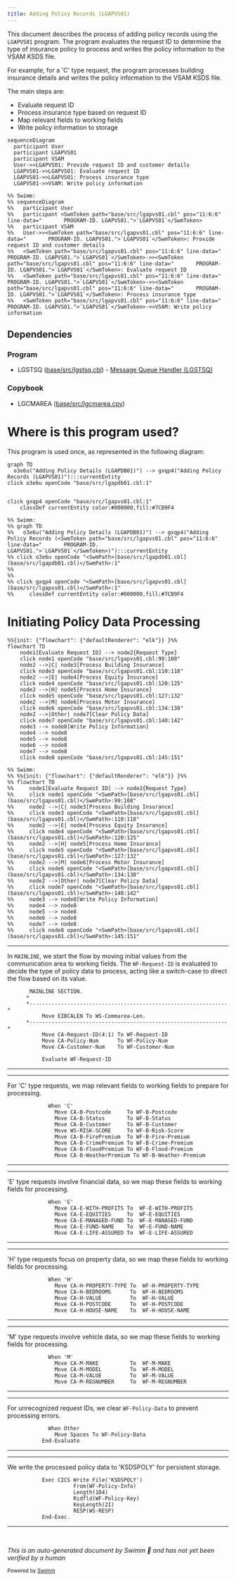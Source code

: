 ```yaml
---
title: Adding Policy Records (LGAPVS01)
---
```

This document describes the process of adding policy records using the <SwmToken path="base/src/lgapvs01.cbl" pos="11:6:6" line-data="       PROGRAM-ID. LGAPVS01.">`LGAPVS01`</SwmToken> program. The program evaluates the request ID to determine the type of insurance policy to process and writes the policy information to the VSAM KSDS file.

For example, for a 'C' type request, the program processes building insurance details and writes the policy information to the VSAM KSDS file.

The main steps are:

- Evaluate request ID
- Process insurance type based on request ID
- Map relevant fields to working fields
- Write policy information to storage

```mermaid
sequenceDiagram
  participant User
  participant LGAPVS01
  participant VSAM
  User->>LGAPVS01: Provide request ID and customer details
  LGAPVS01->>LGAPVS01: Evaluate request ID
  LGAPVS01->>LGAPVS01: Process insurance type
  LGAPVS01->>VSAM: Write policy information

%% Swimm:
%% sequenceDiagram
%%   participant User
%%   participant <SwmToken path="base/src/lgapvs01.cbl" pos="11:6:6" line-data="       PROGRAM-ID. LGAPVS01.">`LGAPVS01`</SwmToken>
%%   participant VSAM
%%   User->><SwmToken path="base/src/lgapvs01.cbl" pos="11:6:6" line-data="       PROGRAM-ID. LGAPVS01.">`LGAPVS01`</SwmToken>: Provide request ID and customer details
%%   <SwmToken path="base/src/lgapvs01.cbl" pos="11:6:6" line-data="       PROGRAM-ID. LGAPVS01.">`LGAPVS01`</SwmToken>->><SwmToken path="base/src/lgapvs01.cbl" pos="11:6:6" line-data="       PROGRAM-ID. LGAPVS01.">`LGAPVS01`</SwmToken>: Evaluate request ID
%%   <SwmToken path="base/src/lgapvs01.cbl" pos="11:6:6" line-data="       PROGRAM-ID. LGAPVS01.">`LGAPVS01`</SwmToken>->><SwmToken path="base/src/lgapvs01.cbl" pos="11:6:6" line-data="       PROGRAM-ID. LGAPVS01.">`LGAPVS01`</SwmToken>: Process insurance type
%%   <SwmToken path="base/src/lgapvs01.cbl" pos="11:6:6" line-data="       PROGRAM-ID. LGAPVS01.">`LGAPVS01`</SwmToken>->>VSAM: Write policy information
```

## Dependencies

### Program

- LGSTSQ (<SwmPath>[base/src/lgstsq.cbl](base/src/lgstsq.cbl)</SwmPath>) - <SwmLink doc-title="Message Queue Handler (LGSTSQ)">[Message Queue Handler (LGSTSQ)](/.swm/message-queue-handler-lgstsq.e7y8uelv.sw.md)</SwmLink>

### Copybook

- LGCMAREA (<SwmPath>[base/src/lgcmarea.cpy](base/src/lgcmarea.cpy)</SwmPath>)

# Where is this program used?

This program is used once, as represented in the following diagram:

```mermaid
graph TD
  o3e6u("Adding Policy Details (LGAPDB01)") --> gxqp4("Adding Policy Records (LGAPVS01)"):::currentEntity
click o3e6u openCode "base/src/lgapdb01.cbl:1"
  
  
click gxqp4 openCode "base/src/lgapvs01.cbl:1"
    classDef currentEntity color:#000000,fill:#7CB9F4

%% Swimm:
%% graph TD
%%   o3e6u("Adding Policy Details (LGAPDB01)") --> gxqp4("Adding Policy Records (<SwmToken path="base/src/lgapvs01.cbl" pos="11:6:6" line-data="       PROGRAM-ID. LGAPVS01.">`LGAPVS01`</SwmToken>)"):::currentEntity
%% click o3e6u openCode "<SwmPath>[base/src/lgapdb01.cbl](base/src/lgapdb01.cbl)</SwmPath>:1"
%%   
%%   
%% click gxqp4 openCode "<SwmPath>[base/src/lgapvs01.cbl](base/src/lgapvs01.cbl)</SwmPath>:1"
%%     classDef currentEntity color:#000000,fill:#7CB9F4
```

# Initiating Policy Data Processing

```mermaid
%%{init: {"flowchart": {"defaultRenderer": "elk"}} }%%
flowchart TD
    node1[Evaluate Request ID] --> node2{Request Type}
    click node1 openCode "base/src/lgapvs01.cbl:99:108"
    node2 -->|C| node3[Process Building Insurance]
    click node3 openCode "base/src/lgapvs01.cbl:110:118"
    node2 -->|E| node4[Process Equity Insurance]
    click node4 openCode "base/src/lgapvs01.cbl:120:125"
    node2 -->|H| node5[Process Home Insurance]
    click node5 openCode "base/src/lgapvs01.cbl:127:132"
    node2 -->|M| node6[Process Motor Insurance]
    click node6 openCode "base/src/lgapvs01.cbl:134:138"
    node2 -->|Other| node7[Clear Policy Data]
    click node7 openCode "base/src/lgapvs01.cbl:140:142"
    node3 --> node8[Write Policy Information]
    node4 --> node8
    node5 --> node8
    node6 --> node8
    node7 --> node8
    click node8 openCode "base/src/lgapvs01.cbl:145:151"

%% Swimm:
%% %%{init: {"flowchart": {"defaultRenderer": "elk"}} }%%
%% flowchart TD
%%     node1[Evaluate Request ID] --> node2{Request Type}
%%     click node1 openCode "<SwmPath>[base/src/lgapvs01.cbl](base/src/lgapvs01.cbl)</SwmPath>:99:108"
%%     node2 -->|C| node3[Process Building Insurance]
%%     click node3 openCode "<SwmPath>[base/src/lgapvs01.cbl](base/src/lgapvs01.cbl)</SwmPath>:110:118"
%%     node2 -->|E| node4[Process Equity Insurance]
%%     click node4 openCode "<SwmPath>[base/src/lgapvs01.cbl](base/src/lgapvs01.cbl)</SwmPath>:120:125"
%%     node2 -->|H| node5[Process Home Insurance]
%%     click node5 openCode "<SwmPath>[base/src/lgapvs01.cbl](base/src/lgapvs01.cbl)</SwmPath>:127:132"
%%     node2 -->|M| node6[Process Motor Insurance]
%%     click node6 openCode "<SwmPath>[base/src/lgapvs01.cbl](base/src/lgapvs01.cbl)</SwmPath>:134:138"
%%     node2 -->|Other| node7[Clear Policy Data]
%%     click node7 openCode "<SwmPath>[base/src/lgapvs01.cbl](base/src/lgapvs01.cbl)</SwmPath>:140:142"
%%     node3 --> node8[Write Policy Information]
%%     node4 --> node8
%%     node5 --> node8
%%     node6 --> node8
%%     node7 --> node8
%%     click node8 openCode "<SwmPath>[base/src/lgapvs01.cbl](base/src/lgapvs01.cbl)</SwmPath>:145:151"
```

<SwmSnippet path="/base/src/lgapvs01.cbl" line="99">

---

In <SwmToken path="base/src/lgapvs01.cbl" pos="99:1:1" line-data="       MAINLINE SECTION.">`MAINLINE`</SwmToken>, we start the flow by moving initial values from the communication area to working fields. The <SwmToken path="base/src/lgapvs01.cbl" pos="104:16:20" line-data="           Move CA-Request-ID(4:1) To WF-Request-ID">`WF-Request-ID`</SwmToken> is evaluated to decide the type of policy data to process, acting like a switch-case to direct the flow based on its value.

```cobol
       MAINLINE SECTION.
      *
      *---------------------------------------------------------------*
           Move EIBCALEN To WS-Commarea-Len.
      *---------------------------------------------------------------*
           Move CA-Request-ID(4:1) To WF-Request-ID
           Move CA-Policy-Num      To WF-Policy-Num
           Move CA-Customer-Num    To WF-Customer-Num

           Evaluate WF-Request-ID
```

---

</SwmSnippet>

<SwmSnippet path="/base/src/lgapvs01.cbl" line="110">

---

For 'C' type requests, we map relevant fields to working fields to prepare for processing.

```cobol
             When 'C'
               Move CA-B-Postcode     To WF-B-Postcode
               Move CA-B-Status       To WF-B-Status
               Move CA-B-Customer     To WF-B-Customer
               Move WS-RISK-SCORE     To WF-B-Risk-Score
               Move CA-B-FirePremium  To WF-B-Fire-Premium
               Move CA-B-CrimePremium To WF-B-Crime-Premium
               Move CA-B-FloodPremium To WF-B-Flood-Premium
               Move CA-B-WeatherPremium To WF-B-Weather-Premium
```

---

</SwmSnippet>

<SwmSnippet path="/base/src/lgapvs01.cbl" line="120">

---

'E' type requests involve financial data, so we map these fields to working fields for processing.

```cobol
             When 'E'
               Move CA-E-WITH-PROFITS To  WF-E-WITH-PROFITS
               Move CA-E-EQUITIES     To  WF-E-EQUITIES
               Move CA-E-MANAGED-FUND To  WF-E-MANAGED-FUND
               Move CA-E-FUND-NAME    To  WF-E-FUND-NAME
               Move CA-E-LIFE-ASSURED To  WF-E-LIFE-ASSURED
```

---

</SwmSnippet>

<SwmSnippet path="/base/src/lgapvs01.cbl" line="127">

---

'H' type requests focus on property data, so we map these fields to working fields for processing.

```cobol
             When 'H'
               Move CA-H-PROPERTY-TYPE To  WF-H-PROPERTY-TYPE
               Move CA-H-BEDROOMS      To  WF-H-BEDROOMS
               Move CA-H-VALUE         To  WF-H-VALUE
               Move CA-H-POSTCODE      To  WF-H-POSTCODE
               Move CA-H-HOUSE-NAME    To  WF-H-HOUSE-NAME
```

---

</SwmSnippet>

<SwmSnippet path="/base/src/lgapvs01.cbl" line="134">

---

'M' type requests involve vehicle data, so we map these fields to working fields for processing.

```cobol
             When 'M'
               Move CA-M-MAKE          To  WF-M-MAKE
               Move CA-M-MODEL         To  WF-M-MODEL
               Move CA-M-VALUE         To  WF-M-VALUE
               Move CA-M-REGNUMBER     To  WF-M-REGNUMBER
```

---

</SwmSnippet>

<SwmSnippet path="/base/src/lgapvs01.cbl" line="140">

---

For unrecognized request IDs, we clear <SwmToken path="base/src/lgapvs01.cbl" pos="141:7:11" line-data="               Move Spaces To WF-Policy-Data">`WF-Policy-Data`</SwmToken> to prevent processing errors.

```cobol
             When Other
               Move Spaces To WF-Policy-Data
           End-Evaluate
```

---

</SwmSnippet>

<SwmSnippet path="/base/src/lgapvs01.cbl" line="145">

---

We write the processed policy data to 'KSDSPOLY' for persistent storage.

```cobol
           Exec CICS Write File('KSDSPOLY')
                     From(WF-Policy-Info)
                     Length(104)
                     Ridfld(WF-Policy-Key)
                     KeyLength(21)
                     RESP(WS-RESP)
           End-Exec.
```

---

</SwmSnippet>

&nbsp;

*This is an auto-generated document by Swimm 🌊 and has not yet been verified by a human*

<SwmMeta version="3.0.0" repo-id="Z2l0aHViJTNBJTNBa3luZHJ5bC1jaWNzLWdlbmFwcCUzQSUzQVN3aW1tLURlbW8=" repo-name="kyndryl-cics-genapp"><sup>Powered by [Swimm](/)</sup></SwmMeta>
